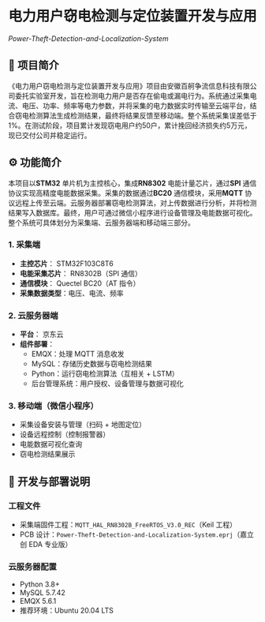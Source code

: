 # 电力用户窃电检测与定位装置开发与应用 
*Power-Theft-Detection-and-Localization-System*

## 📖 项目简介
《电力用户窃电检测与定位装置开发与应用》项目由安徽百舸争流信息科技有限公司委托实验室开发，旨在检测电力用户是否存在偷电或漏电行为。系统通过采集电流、电压、功率、频率等电力参数，并将采集的电力数据实时传输至云端平台，结合窃电检测算法生成检测结果，最终将结果反馈至移动端。整个系统采集误差低于1%。在测试阶段，项目累计发现窃电用户约50户，累计挽回经济损失约5万元，现已交付公司并稳定运行。

## ⚙️ 功能简介
本项目以**STM32** 单片机为主控核心，集成**RN8302** 电能计量芯片，通过**SPI** 通信协议实现高精度电能数据采集。采集的数据通过**BC20** 通信模块，采用**MQTT** 协议远程上传至云端。云服务器部署窃电检测算法，对上传数据进行分析，并将检测结果写入数据库。最终，用户可通过微信小程序进行设备管理及电能数据可视化。整个系统可具体划分为采集端、云服务器端和移动端三部分。
### 1. 采集端
- **主控芯片**： STM32F103C8T6  
- **电能采集芯片**： RN8302B（SPI 通信）  
- **通信模块**： Quectel BC20（AT 指令）  
- **采集数据类型**：电压、电流、频率  
### 2. 云服务器端
- **平台**： 京东云  
- **组件部署**：
  - EMQX：处理 MQTT 消息收发  
  - MySQL：存储历史数据与窃电检测结果  
  - Python：运行窃电检测算法（互相关 + LSTM）  
  - 后台管理系统：用户授权、设备管理与数据可视化  
### 3. 移动端（微信小程序）
- 采集设备安装与管理（扫码 + 地图定位）  
- 设备远程控制（控制报警器）  
- 电能数据可视化查询  
- 窃电检测结果展示

## 🔧 开发与部署说明
### 工程文件
- 采集端固件工程：`MQTT_HAL_RN8302B_FreeRTOS_V3.0_REC`（Keil 工程）  
- PCB 设计：`Power-Theft-Detection-and-Localization-System.eprj`（嘉立创 EDA 专业版）   
### 云服务器配置
- Python 3.8+
- MySQL  5.7.42
- EMQX   5.6.1
- 推荐环境：Ubuntu 20.04 LTS

